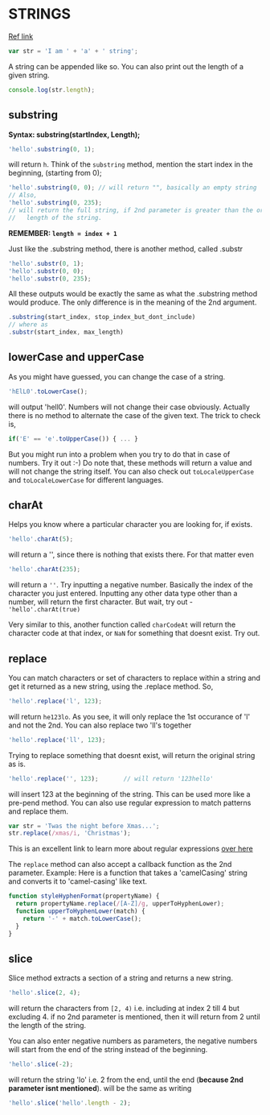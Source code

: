 # STRINGS

[Ref link](https://developer.mozilla.org/en-US/docs/Web/JavaScript/Reference/Global_Objects/String)


```javascript
var str = 'I am ' + 'a' + ' string';
```

A string can be appended like so. You can also print out the length of a given string.

```javascript
console.log(str.length);
```

## substring

**Syntax: substring(startIndex, Length);**

```javascript
'hello'.substring(0, 1);
```

will return `h`. Think of the `substring` method, mention the start index in the beginning, (starting from 0);


```javascript
'hello'.substring(0, 0); // will return "", basically an empty string
// Also,
'hello'.substring(0, 235);
// will return the full string, if 2nd parameter is greater than the original
//   length of the string.
```

**REMEMBER: `length = index + 1`**

Just like the .substring method, there is another method, called .substr

```javascript
'hello'.substr(0, 1);
'hello'.substr(0, 0);
'hello'.substr(0, 235);
```

All these outputs would be exactly the same as what the .substring method would produce. The only difference is in the meaning of the 2nd argument.

```javascript
.substring(start_index, stop_index_but_dont_include)
// where as
.substr(start_index, max_length)
```

## lowerCase and upperCase

As you might have guessed, you can change the case of a string.

```javascript
'hElL0'.toLowerCase();
```
will output 'hell0'. Numbers will not change their case obviously. Actually there is no method to alternate the case of the given text. The trick to check is,

```javascript
if('E' == 'e'.toUpperCase()) { ... }
```

But you might run into a problem when you try to do that in case of numbers. Try it out :-)
Do note that, these methods will return a value and will not change the string itself.
You can also check out `toLocaleUpperCase` and `toLocaleLowerCase` for different languages.


## charAt

Helps you know where a particular character you are looking for, if exists.

```javascript
'hello'.charAt(5);
```

will return a '', since there is nothing that exists there. For that matter even

```javascript
'hello'.charAt(235);
```
will return a `''`. Try inputting a negative number.
Basically the index of the character you just entered. Inputting any other data type
 other than a number, will return the first character. But wait, try out - `'hello'.charAt(true)`

Very similar to this, another function called `charCodeAt` will return the character code at that
 index, or `NaN` for something that doesnt exist. Try out.


## replace

You can match characters or set of characters to replace within a string and get it returned as
 a new string, using the .replace method. So,

```javascript
'hello'.replace('l', 123);
```

will return `he123lo`. As you see, it will only replace the 1st occurance of 'l' and not the 2nd.
You can also replace two 'll's together

```javascript
'hello'.replace('ll', 123);
```

Trying to replace something that doesnt exist, will return the original string as is.

```javascript
'hello'.replace('', 123);       // will return '123hello'
```

will insert 123 at the beginning of the string. This can be used more like a pre-pend method.
You can also use regular expression to match patterns and replace them.

```javascript
var str = 'Twas the night before Xmas...';
str.replace(/xmas/i, 'Christmas');
```

This is an excellent link to learn more about regular expressions [over here](http://regexr.com/)

The `replace` method can also accept a callback function as the 2nd parameter.
Example: Here is a function that takes a 'camelCasing' string and converts it to 'camel-casing' like text.

```javascript
function styleHyphenFormat(propertyName) {
  return propertyName.replace(/[A-Z]/g, upperToHyphenLower);
  function upperToHyphenLower(match) {
    return '-' + match.toLowerCase();
  }
}
```

## slice

Slice method extracts a section of a string and returns a new string.

```javascript
'hello'.slice(2, 4);
```

will return the characters from `[2, 4)` i.e. including at index 2 till 4 but excluding 4.
if no 2nd parameter is mentioned, then it will return from 2 until the length of the string.

You can also enter negative numbers as parameters, the negative numbers will start from the end of the string instead
 of the beginning.

 ```javascript
'hello'.slice(-2);
```

will return the string 'lo' i.e. 2 from the end, until the end (__because 2nd parameter isnt mentioned__).
will be the same as writing

```javascript
'hello'.slice('hello'.length - 2);
```
